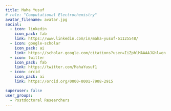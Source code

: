 ```yaml
---
title: Maha Yusuf
# role: "Computational Electrochemistry"
avatar_filename: avatar.jpg
social:
  - icon: linkedin
    icon_pack: fab
    link: https://www.linkedin.com/in/maha-yusuf-61125548/
  - icon: google-scholar
    icon_pack: ai
    link: https://scholar.google.com/citations?user=IiZphlMAAAAJ&hl=en
  - icon: twitter
    icon_pack: fab
    link: https://twitter.com/MahaYusuf1
  - icon: orcid
    icon_pack: ai
    link: https://orcid.org/0000-0001-7908-2915

superuser: false
user_groups:
  - Postdoctoral Researchers
---
```

